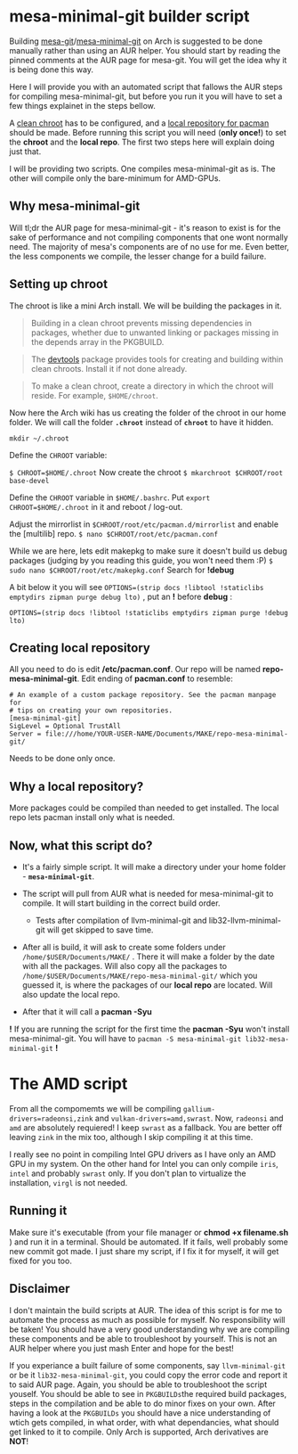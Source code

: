 
# mesa-minimal-git builder script

Building [mesa-git](https://aur.archlinux.org/packages/mesa-git)/[mesa-minimal-git](https://aur.archlinux.org/packages/mesa-minimal-git) on Arch is suggested to be done manually rather than using an AUR helper. You should start by reading the pinned comments at the AUR page for mesa-git. You will get the idea why it is being done this way.

Here I will provide you with an automated script that fallows the AUR steps for compiling mesa-minimal-git,  but before you run it you will have to set a few things explainet in the steps bellow.

A [clean chroot](https://wiki.archlinux.org/title/DeveloperWiki:Building_in_a_clean_chroot) has to be configured, and a [local repository for pacman](https://wiki.archlinux.org/title/Pacman/Tips_and_tricks#Custom_local_repository) should be made. 
Before running this script you will need (**only once!**) to set the **chroot** and the **local repo**. The first two steps here will explain doing just that.

I will be providing two scripts. One compiles mesa-minimal-git as is. The other will compile only the bare-minimum for AMD-GPUs.



## Why mesa-minimal-git

Will tl;dr the AUR page for mesa-minimal-git - it's reason to exist is for the sake of performance and not compiling components that one wont normally need. 
The majority of mesa's components are of no use for me. Even better, the less components we compile, the lesser change for a build failure.


## Setting up chroot

The chroot is like a mini Arch install. We will be building the packages in it.
> Building in a clean chroot prevents missing dependencies in packages,
> whether due to unwanted linking or packages missing in the depends
> array in the PKGBUILD.

> The [devtools](https://archlinux.org/packages/?name=devtools) package
> provides tools for creating and building within clean chroots. Install
> it if not done already.

> To make a clean chroot, create a directory in which the chroot will
> reside. For example, `$HOME/chroot`.

Now here the Arch wiki has us creating the folder of the chroot in our home folder. We will call the folder **`.chroot`** instead of **`chroot`** to have it hidden.

 `mkdir ~/.chroot`

 Define the `CHROOT` variable:

 `$ CHROOT=$HOME/.chroot`
 Now create the chroot
`$ mkarchroot $CHROOT/root base-devel`

Define the `CHROOT` variable in `$HOME/.bashrc`. Put `export CHROOT=$HOME/.chroot` in it and reboot / log-out.

Adjust the mirrorlist in `$CHROOT/root/etc/pacman.d/mirrorlist` and enable the [multilib] repo.
 `$ nano $CHROOT/root/etc/pacman.conf`

 While we are here, lets edit makepkg to make sure it doesn't build us debug packages (judging by you reading this guide, you won't need them :P)
`$ sudo nano $CHROOT/root/etc/makepkg.conf`
Search for **!debug**

A bit below it you will see `OPTIONS=(strip docs !libtool !staticlibs emptydirs zipman purge debug lto)` , put an **!** before **debug** :

`OPTIONS=(strip docs !libtool !staticlibs emptydirs zipman purge !debug lto)`


## Creating local repository

All you need to do is edit **/etc/pacman.conf**. Our repo will be named **repo-mesa-minimal-git**.
Edit ending of **pacman.conf** to resemble:

    # An example of a custom package repository. See the pacman manpage for
    # tips on creating your own repositories.
    [mesa-minimal-git]
    SigLevel = Optional TrustAll
    Server = file:///home/YOUR-USER-NAME/Documents/MAKE/repo-mesa-minimal-git/
Needs to be done only once.
## Why a local repository?
More packages could be compiled than needed to get installed. The local repo lets pacman install only what is needed.

## Now, what this script do?

 - It's a fairly simple script. It will make a directory under your home
   folder - **`mesa-minimal-git`**.

 - The script will pull from AUR what is needed for mesa-minimal-git to
   compile. It will start building in the correct build order.
   - Tests after compilation of llvm-minimal-git and lib32-llvm-minimal-git will get skipped to save time.

 -  After all is build, it will ask to create some folders under
   `/home/$USER/Documents/MAKE/` .  There it will make a folder by the
   date with all the packages.  Will also copy all the packages to
   `/home/$USER/Documents/MAKE/repo-mesa-minimal-git/` which you guessed
   it, is where the packages of our **local repo** are located.
   Will also update the local repo.

   - After that it will call a **pacman -Syu**

   **!** If you are running the script for the first time the **pacman -Syu** won't install mesa-minimal-git. You will have to  `pacman -S mesa-minimal-git lib32-mesa-minimal-git` **!**

# The AMD script
From all the compomemts we will be compiling `gallium-drivers=radeonsi,zink` and `vulkan-drivers=amd,swrast`. Now, `radeonsi` and `amd` are absolutely requiered! I keep `swrast` as a fallback. You are better off leaving `zink` in the mix too, although I skip compiling it at this time.

I really see no point in compiling Intel GPU drivers as I have only an AMD GPU in my system.
On the other hand for Intel you can only compile `iris`, `intel` and probably `swrast` only. If you don't plan to virtualize the installation, `virgl` is not needed.
## Running it

Make sure it's executable (from your file manager or **chmod +x filename.sh** ) and run it in a terminal. Should be automated. If it fails, well probably some new commit got made. I just share my script, if I fix it for myself, it will get fixed for you too.

## Disclaimer

I don't maintain the build scripts at AUR. The idea of this script is for me to automate the process as much as possible for myself. 
No responsibility will be taken! 
You should have a very good understanding why we are compiling these components and be able to troubleshoot by yourself. 
This is not an AUR helper where you just mash Enter and hope for the best!

If you experiance a built failure of some components, say `llvm-minimal-git` or be it `lib32-mesa-minimal-git`, you could copy the error code and report it to said AUR page.
Again, you should be able to troubleshoot the script youself.
You should be able to see in `PKGBUILDs`the required build packages, steps in the compilation and be able to do minor fixes on your own. 
After having a look at the `PKGBUILDs` you should have a nice understanding of wtich gets compiled, in what order, with what dependancies, what should get linked to it to compile.
Only Arch is supported, Arch derivatives are **NOT**!

